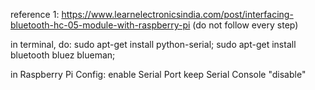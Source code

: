 reference 1:
https://www.learnelectronicsindia.com/post/interfacing-bluetooth-hc-05-module-with-raspberry-pi (do not follow every step)

in terminal, do:
sudo apt-get install python-serial;
sudo apt-get install bluetooth bluez blueman;

in Raspberry Pi Config:
enable Serial Port
keep Serial Console "disable"

